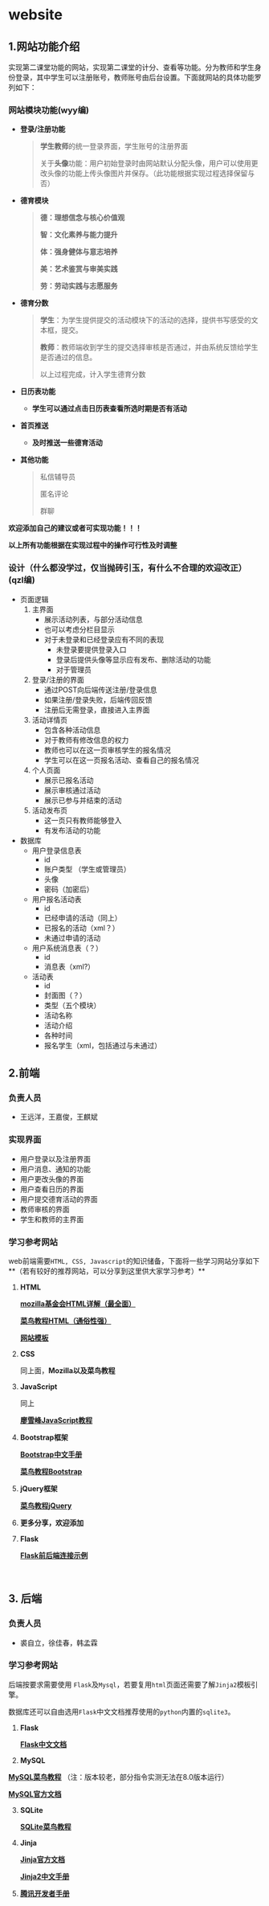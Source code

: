 # website

## 1.网站功能介绍
实现第二课堂功能的网站，实现第二课堂的计分、查看等功能。分为教师和学生身份登录，其中学生可以注册账号，教师账号由后台设置。下面就网站的具体功能罗列如下：
### 网站模块功能(wyy编)
* **登录/注册功能**
  
  > **学生教师**的统一登录界面，学生账号的注册界面
  >
  > 关于**头像**功能：用户初始登录时由网站默认分配头像，用户可以使用更改头像的功能上传头像图片并保存。（此功能根据实现过程选择保留与否）

* **德育模块**
  
  > **德：理想信念与核心价值观**
  >
  > **智：文化素养与能力提升**
  >
  > **体：强身健体与意志培养**
  >
  > **美：艺术鉴赏与审美实践**
  >
  > **劳：劳动实践与志愿服务**

* **德育分数**

  > **学生**：为学生提供提交的活动模块下的活动的选择，提供书写感受的文本框，提交。
  >
  > **教师**：教师端收到学生的提交选择审核是否通过，并由系统反馈给学生是否通过的信息。
  >
  > 以上过程完成，计入学生德育分数
  > 
  
* **日历表功能**

  - **学生可以通过点击日历表查看所选时期是否有活动**
  
* **首页推送**

  - **及时推送一些德育活动**
  
* **其他功能**
  
  >私信辅导员
  >
  >匿名评论
  >
  >群聊

**欢迎添加自己的建议或者可实现功能！！！**

**以上所有功能根据在实现过程中的操作可行性及时调整**

### 设计（什么都没学过，仅当抛砖引玉，有什么不合理的欢迎改正）(qzl编)

- 页面逻辑
	1. 主界面
		- 展示活动列表，与部分活动信息
		- 也可以考虑分栏目显示
		- 对于未登录和已经登录应有不同的表现
			- 未登录要提供登录入口
			- 登录后提供头像等显示应有发布、删除活动的功能
			- 对于管理员
	2. 登录/注册的界面
		- 通过POST向后端传送注册/登录信息
		- 如果注册/登录失败，后端传回反馈
		- 注册后无需登录，直接进入主界面
	3. 活动详情页
		- 包含各种活动信息
		- 对于教师有修改信息的权力
		- 教师也可以在这一页审核学生的报名情况
		- 学生可以在这一页报名活动、查看自己的报名情况
	4. 个人页面
		- 展示已报名活动
		- 展示审核通过活动
		- 展示已参与并结束的活动
	5. 活动发布页
		- 这一页只有教师能够登入
		- 有发布活动的功能
- 数据库
	- 用户登录信息表
		- id
		- 账户类型 （学生或管理员）
		- 头像
		- 密码（加密后）
	- 用户报名活动表
		- id
		- 已经申请的活动（同上）
		- 已报名的活动（xml？）
		- 未通过申请的活动
	- 用户系统消息表（？）
		- id
		- 消息表（xml?）
	- 活动表
		- id
		- 封面图（？）
		- 类型（五个模块）
		- 活动名称
		- 活动介绍
		- 各种时间
		- 报名学生（xml，包括通过与未通过）

## 2.前端

### 负责人员

* 王远洋，王嘉俊，王麒斌
### 实现界面

* 用户登录以及注册界面
* 用户消息、通知的功能
* 用户更改头像的界面
* 用户查看日历的界面
* 用户提交德育活动的界面
* 教师审核的界面
* 学生和教师的主界面

### 学习参考网站

web前端需要`HTML, CSS, Javascript`的知识储备，下面将一些学习网站分享如下**（若有较好的推荐网站，可以分享到这里供大家学习参考）**

1. **HTML**

   [**mozilla基金会HTML详解（最全面）**](https://developer.mozilla.org/zh-CN/docs/Web/HTML)

   [**菜鸟教程HTML（通俗性强）**](https://www.runoob.com/html/html-tutorial.html)

   [**网站模板**](https://www.liaoxuefeng.com/wiki/897692888725344/923057271077472)

2. **CSS**

   同上面，**Mozilla以及菜鸟教程**


3. **JavaScript**

   同上

   [**廖雪峰JavaScript教程**](https://www.liaoxuefeng.com/wiki/1022910821149312)

4. **Bootstrap框架**

   [**Bootstrap中文手册**](https://v3.bootcss.com/css/#type-transformation)

   [**菜鸟教程Bootstrap**](https://www.runoob.com/bootstrap/bootstrap-tutorial.html)

5. **jQuery框架**

   [**菜鸟教程jQuery**](https://www.runoob.com/jquery/jquery-tutorial.html)

6. **更多分享，欢迎添加**

7. **Flask**

   [**Flask前后端连接示例**](https://zhuanlan.zhihu.com/p/104273184)

​    

## 3. 后端

### **负责人员**

- 裘自立，徐佳春，韩孟霖

### 学习参考网站

后端按要求需要使用 `Flask`及`Mysql`，若要复用`html`页面还需要了解`Jinja2`模板引擎。

数据库还可以自由选用`Flask`中文文档推荐使用的`python`内置的`sqlite3`。

1. **Flask**

    [**Flask中文文档**](https://dormousehole.readthedocs.io/en/latest/)

2.  **MySQL**

   [**MySQL菜鸟教程**](https://www.runoob.com/mysql/mysql-tutorial.html) （注：版本较老，部分指令实测无法在8.0版本运行）

   [**MySQL官方文档**](https://dev.mysql.com/doc/) 

3. **SQLite**

   [**SQLite菜鸟教程**](https://www.runoob.com/sqlite/sqlite-tutorial.html) 

4. **Jinja**

   [**Jinja官方文档**](https://jinja.palletsprojects.com/en/2.11.x/) 

   [**Jinja2中文手册**](http://www.ainoob.cn/docs/jinja2/intro.html)

5. [**腾讯开发者手册**](https://cloud.tencent.com/developer/devdocs)